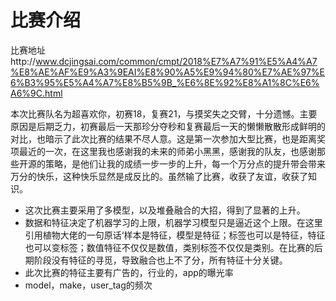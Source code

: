 # 比赛介绍
比赛地址http://www.dcjingsai.com/common/cmpt/2018%E7%A7%91%E5%A4%A7%E8%AE%AF%E9%A3%9EAI%E8%90%A5%E9%94%80%E7%AE%97%E6%B3%95%E5%A4%A7%E8%B5%9B_%E6%8E%92%E8%A1%8C%E6%A6%9C.html

本次比赛队名为超喜欢你，初赛18，复赛21，与摸奖失之交臂，十分遗憾。主要原因是后期乏力，初赛最后一天那珍分夺秒和复赛最后一天的懒懒散散形成鲜明的对比，也暗示了此次比赛的结果不尽人意。这是第一次参加大型比赛，也是距离奖项最近的一次，在这里我也感谢我的未来的师弟小黑黑，感谢我的队友，也感谢那些开源的策略，是他们让我的成绩一步一步的上升，每一个万分点的提升带会带来万分的快乐，这种快乐显然是成反比的。虽然输了比赛，收获了友谊，收获了知识。
- 这次比赛主要采用了多模型，以及堆叠融合的大招，得到了显著的上升。
- 数据和特征决定了机器学习的上限，机器学习模型只是逼近这个上限。在这里引用植物大佬的一句原话‘样本是特征，模型是特征；标签也可以是特征，特征也可以变标签；数值特征不仅仅是数值，类别标签不仅仅是类别。在比赛的后期阶段没有特征的寻觅，导致融合也上不了分，所有特征十分关键。
- 此次比赛的特征主要有广告的，行业的，app的曝光率
- model，make，user_tag的频次
